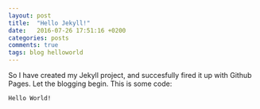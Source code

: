 ```yaml
---
layout: post
title:  "Hello Jekyll!"
date:   2016-07-26 17:51:16 +0200
categories: posts
comments: true
tags: blog helloworld
---
```

So I have created my Jekyll project, and succesfully fired it up with Github Pages. Let the blogging begin.
This is some code:

```
Hello World!
```